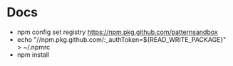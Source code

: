 # Docs
- npm config set registry https://npm.pkg.github.com/patternsandbox
- echo "//npm.pkg.github.com/:_authToken=${READ_WRITE_PACKAGE}" > ~/.npmrc
- npm install
